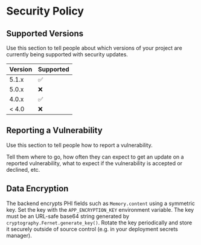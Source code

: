 # Security Policy

## Supported Versions

Use this section to tell people about which versions of your project are
currently being supported with security updates.

| Version | Supported          |
| ------- | ------------------ |
| 5.1.x   | :white_check_mark: |
| 5.0.x   | :x:                |
| 4.0.x   | :white_check_mark: |
| < 4.0   | :x:                |

## Reporting a Vulnerability

Use this section to tell people how to report a vulnerability.

Tell them where to go, how often they can expect to get an update on a
reported vulnerability, what to expect if the vulnerability is accepted or
declined, etc.

## Data Encryption

The backend encrypts PHI fields such as `Memory.content` using a symmetric key.
Set the key with the `APP_ENCRYPTION_KEY` environment variable. The key must be
an URL-safe base64 string generated by `cryptography.Fernet.generate_key()`.
Rotate the key periodically and store it securely outside of source control
(e.g. in your deployment secrets manager).
